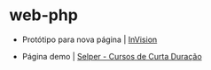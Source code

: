 # web-php
- Protótipo para nova página | [InVision](https://invis.io/M9FQ7VRVJY4)

- Página demo | [Selper - Cursos de Curta Duração ](https://faahbih.github.io/web-php/)

<!-- - Landing Page demo | [Selper - Cursos de Curta Duração](https://faahbih.github.io/landing-page/) | [Código no Github](https://github.com/faahbih/landing-page) -->

